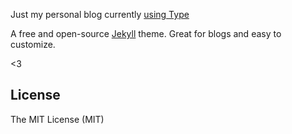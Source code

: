 Just my personal blog currently [using Type](https://rohanchandra.github.io/project/type/)

A free and open-source [Jekyll](http://jekyllrb.com) theme. Great for blogs and easy to customize.

<3

## License
The MIT License (MIT)
